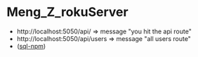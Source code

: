 # Meng_Z_rokuServer
* http://localhost:5050/api/   =>  message 	"you hit the api route"
* http://localhost:5050/api/users => message	"all users route"
*  ([sql-npm](https://www.npmjs.com/package/mysql#pooling-connections))